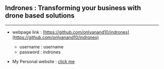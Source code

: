 ## <b>Indrones</b> : Transforming your business with drone based solutions

<hr/>

- webpage link : [https://github.com/onlyanand10/indrones](https://github.com/onlyanand10/indrones)

  - username : username
  - password : indrones

- My Personal website : [click me](https://onlyanand10.github.io/portfolio/)
